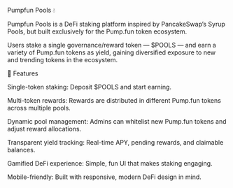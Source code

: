 Pumpfun Pools 💧

Pumpfun Pools is a DeFi staking platform inspired by PancakeSwap’s Syrup Pools, but built exclusively for the Pump.fun token ecosystem.

Users stake a single governance/reward token — $POOLS — and earn a variety of Pump.fun tokens as yield, gaining diversified exposure to new and trending tokens in the ecosystem.

🌟 Features

Single-token staking: Deposit $POOLS and start earning.

Multi-token rewards: Rewards are distributed in different Pump.fun tokens across multiple pools.

Dynamic pool management: Admins can whitelist new Pump.fun tokens and adjust reward allocations.

Transparent yield tracking: Real-time APY, pending rewards, and claimable balances.

Gamified DeFi experience: Simple, fun UI that makes staking engaging.

Mobile-friendly: Built with responsive, modern DeFi design in mind.
